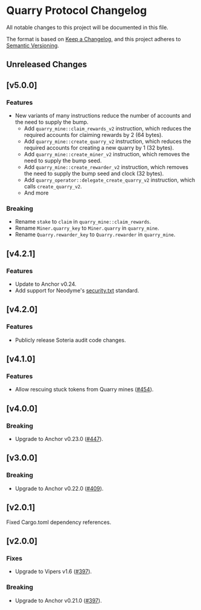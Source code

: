 # Quarry Protocol Changelog

All notable changes to this project will be documented in this file.

The format is based on [Keep a Changelog](https://keepachangelog.com/en/1.0.0/),
and this project adheres to [Semantic Versioning](https://semver.org/spec/v2.0.0.html).

## Unreleased Changes

## [v5.0.0]

### Features

- New variants of many instructions reduce the number of accounts and the need to supply the bump.
  - Add `quarry_mine::claim_rewards_v2` instruction, which reduces the required accounts for claiming rewards by 2 (64 bytes).
  - Add `quarry_mine::create_quarry_v2` instruction, which reduces the required accounts for creating a new quarry by 1 (32 bytes).
  - Add `quarry_mine::create_miner_v2` instruction, which removes the need to supply the bump seed.
  - Add `quarry_mine::create_rewarder_v2` instruction, which removes the need to supply the bump seed and clock (32 bytes).
  - Add `quarry_operator::delegate_create_quarry_v2` instruction, which calls `create_quarry_v2`.
  - And more

### Breaking

- Rename `stake` to `claim` in `quarry_mine::claim_rewards`.
- Rename `Miner.quarry_key` to `Miner.quarry` in `quarry_mine`.
- Rename `Quarry.rewarder_key` to `Quarry.rewarder` in `quarry_mine`.

## [v4.2.1]

### Features

- Update to Anchor v0.24.
- Add support for Neodyme's [security.txt](https://github.com/neodyme-labs/solana-security-txt) standard.

## [v4.2.0]

### Features

- Publicly release Soteria audit code changes.

## [v4.1.0]

### Features

- Allow rescuing stuck tokens from Quarry mines ([#454](https://github.com/QuarryProtocol/quarry/pull/454)).

## [v4.0.0]

### Breaking

- Upgrade to Anchor v0.23.0 ([#447](https://github.com/QuarryProtocol/quarry/pull/447)).

## [v3.0.0]

### Breaking

- Upgrade to Anchor v0.22.0 ([#409](https://github.com/QuarryProtocol/quarry/pull/409)).

## [v2.0.1]

Fixed Cargo.toml dependency references.

## [v2.0.0]

### Fixes

- Upgrade to Vipers v1.6 ([#397](https://github.com/QuarryProtocol/quarry/pull/397)).

### Breaking

- Upgrade to Anchor v0.21.0 ([#397](https://github.com/QuarryProtocol/quarry/pull/397)).
